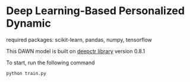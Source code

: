 # Deep Learning-Based Personalized Dynamic

required packages: scikit-learn, pandas, numpy, tensorflow

This DAWN model is built on [deepctr library](https://github.com/shenweichen/DeepCTR) version 0.8.1

To start, run the following command

```
python train.py 
```
